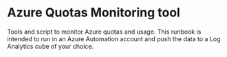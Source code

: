# Azure Quotas Monitoring tool

Tools and script to monitor Azure quotas and usage. This runbook is intended to run in an Azure Automation account and push the data to a Log Analytics cube of your choice.
